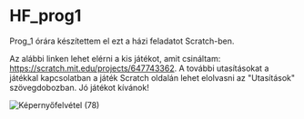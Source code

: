 # HF_prog1
Prog_1 órára készítettem el ezt a házi feladatot Scratch-ben.

Az alábbi linken lehet elérni a kis játékot, amit csináltam: https://scratch.mit.edu/projects/647743362. A további utasításokat a játékkal kapcsolatban a játék Scratch oldalán lehet elolvasni az "Utasítások" szövegdobozban. Jó játékot kívánok!

![Képernyőfelvétel (78)](https://user-images.githubusercontent.com/100278778/155844578-ce05ba7b-7426-463d-936e-9482e77d66ec.png)
